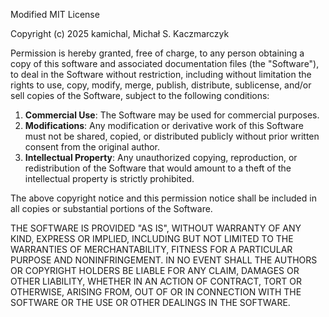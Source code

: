 Modified MIT License

Copyright (c) 2025 kamichal, Michał S. Kaczmarczyk

Permission is hereby granted, free of charge, to any person obtaining a copy
of this software and associated documentation files (the "Software"), to deal
in the Software without restriction, including without limitation the rights
to use, copy, modify, merge, publish, distribute, sublicense, and/or sell
copies of the Software, subject to the following conditions:

1. **Commercial Use**: The Software may be used for commercial purposes.
2. **Modifications**: Any modification or derivative work of this Software must not be shared,
   copied, or distributed publicly without prior written consent from the original author.
3. **Intellectual Property**: Any unauthorized copying, reproduction, or redistribution of the
   Software that would amount to a theft of the intellectual property is strictly prohibited.

The above copyright notice and this permission notice shall be included in all
copies or substantial portions of the Software.

THE SOFTWARE IS PROVIDED "AS IS", WITHOUT WARRANTY OF ANY KIND, EXPRESS OR
IMPLIED, INCLUDING BUT NOT LIMITED TO THE WARRANTIES OF MERCHANTABILITY,
FITNESS FOR A PARTICULAR PURPOSE AND NONINFRINGEMENT. IN NO EVENT SHALL THE
AUTHORS OR COPYRIGHT HOLDERS BE LIABLE FOR ANY CLAIM, DAMAGES OR OTHER
LIABILITY, WHETHER IN AN ACTION OF CONTRACT, TORT OR OTHERWISE, ARISING FROM,
OUT OF OR IN CONNECTION WITH THE SOFTWARE OR THE USE OR OTHER DEALINGS IN THE
SOFTWARE.
